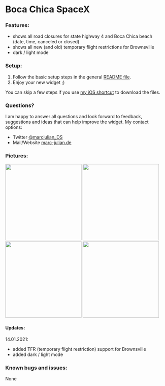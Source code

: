 # Boca Chica SpaceX

### Features:
- shows all road closures for state highway 4 and Boca Chica beach (date, time, canceled or closed)
- shows all new (and old) temporary flight restrictions for Brownsville
- dark / light mode

### Setup:
1. Follow the basic setup steps in the general <a href="https://github.com/marcjulianschwarz/scriptable-widgets/blob/main/README.md">README file</a>.
2. Enjoy your new widget ;)

You can skip a few steps if you use <a href="https://www.icloud.com/shortcuts/6ed2c6905d664447888fb5b4b10b92b9">my iOS shortcut</a> to download the files.

### Questions?
I am happy to answer all questions and look forward to feedback, suggestions and ideas that can help improve the widget.
My contact options:
- Twitter <a href="https://twitter.com/marcjulian_DS">@marcjulian_DS</a>
- Mail/Website <a href="https://www.marc-julian.de/">marc-julian.de</a>

### Pictures:

<div>
<img src = "https://github.com/marcjulianschwarz/scriptable-widgets/blob/main/boca-chica-spacex/images/IMG_2323.jpg" width=240px>
<img src = "https://github.com/marcjulianschwarz/scriptable-widgets/blob/main/boca-chica-spacex/images/IMG_2324.jpg" width=240px>
<img src = "https://github.com/marcjulianschwarz/scriptable-widgets/blob/main/boca-chica-spacex/images/l.jpg" width=240px>
<img src = "https://github.com/marcjulianschwarz/scriptable-widgets/blob/main/boca-chica-spacex/images/d.jpg" width=240px>
</div>




#### Updates:
14.01.2021:
- added TFR (temporary flight restriction) support for Brownsville 
- added dark / light mode

### Known bugs and issues:
None
